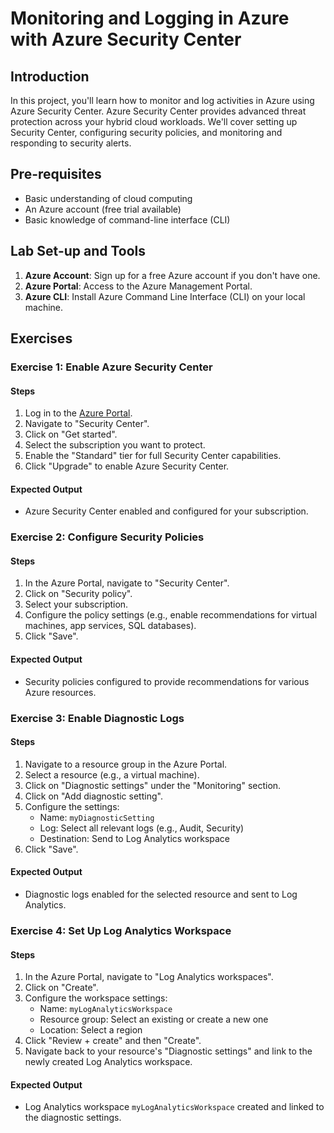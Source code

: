 # Monitoring and Logging in Azure with Azure Security Center

## Introduction

In this project, you'll learn how to monitor and log activities in Azure using Azure Security Center. Azure Security Center provides advanced threat protection across your hybrid cloud workloads. We'll cover setting up Security Center, configuring security policies, and monitoring and responding to security alerts.

## Pre-requisites

- Basic understanding of cloud computing
- An Azure account (free trial available)
- Basic knowledge of command-line interface (CLI)

## Lab Set-up and Tools

1. **Azure Account**: Sign up for a free Azure account if you don't have one.
2. **Azure Portal**: Access to the Azure Management Portal.
3. **Azure CLI**: Install Azure Command Line Interface (CLI) on your local machine.

## Exercises

### Exercise 1: Enable Azure Security Center

#### Steps

1. Log in to the [Azure Portal](https://portal.azure.com/).
2. Navigate to "Security Center".
3. Click on "Get started".
4. Select the subscription you want to protect.
5. Enable the "Standard" tier for full Security Center capabilities.
6. Click "Upgrade" to enable Azure Security Center.

#### Expected Output

- Azure Security Center enabled and configured for your subscription.

### Exercise 2: Configure Security Policies

#### Steps

1. In the Azure Portal, navigate to "Security Center".
2. Click on "Security policy".
3. Select your subscription.
4. Configure the policy settings (e.g., enable recommendations for virtual machines, app services, SQL databases).
5. Click "Save".

#### Expected Output

- Security policies configured to provide recommendations for various Azure resources.

### Exercise 3: Enable Diagnostic Logs

#### Steps

1. Navigate to a resource group in the Azure Portal.
2. Select a resource (e.g., a virtual machine).
3. Click on "Diagnostic settings" under the "Monitoring" section.
4. Click on "Add diagnostic setting".
5. Configure the settings:
    - Name: `myDiagnosticSetting`
    - Log: Select all relevant logs (e.g., Audit, Security)
    - Destination: Send to Log Analytics workspace
6. Click "Save".

#### Expected Output

- Diagnostic logs enabled for the selected resource and sent to Log Analytics.

### Exercise 4: Set Up Log Analytics Workspace

#### Steps

1. In the Azure Portal, navigate to "Log Analytics workspaces".
2. Click on "Create".
3. Configure the workspace settings:
    - Name: `myLogAnalyticsWorkspace`
    - Resource group: Select an existing or create a new one
    - Location: Select a region
4. Click "Review + create" and then "Create".
5. Navigate back to your resource's "Diagnostic settings" and link to the newly created Log Analytics workspace.

#### Expected Output

- Log Analytics workspace `myLogAnalyticsWorkspace` created and linked to the diagnostic settings.